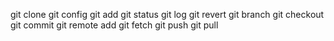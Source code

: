 git clone
git config
git add
git status
git log
git revert
git branch
git checkout
git commit
git remote add
git fetch
git push
git pull
